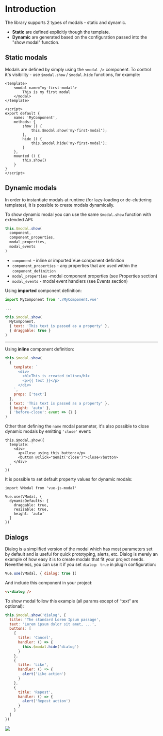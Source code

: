# Introduction

The library supports 2 types of modals - static and dynamic.

- **Static** are defined explicitly though the template.
- **Dynamic** are generated based on the configuration passed into the "show modal" function.

## Static modals

Modals are defined by simply using the `<modal />` component. To control it's visibility - use `$modal.show` / `$modal.hide` functions, for example:

```html{2,4,12,15}
<template>
    <modal name="my-first-modal">
        This is my first modal
    </modal>
</template>

<script>
export default {
    name: 'MyComponent',
    methods: {
        show () {
            this.$modal.show('my-first-modal');
        },
        hide () {
            this.$modal.hide('my-first-modal');
        }
    },
    mounted () {
        this.show()
    }
}
</script>
```

## Dynamic modals

In order to instantiate modals at runtime (for lazy-loading or de-cluttering templates), it is possible to create modals dynamically.

To show dynamic modal you can use the same `$modal.show` function with extended API:

```js
this.$modal.show(
  component,
  component_properties,
  modal_properties,
  modal_events
)
```

- `component` - inline or imported Vue component definition
- `component_properties` - any properties that are used within the `component_definition`
- `modal_properties` -modal component properties (see Properties section)
- `modal_events` - modal event handlers (see Events section)

Using **imported** component definition:

```js
import MyComponent from './MyComponent.vue'

...

this.$modal.show(
  MyComponent,
  { text: 'This text is passed as a property' },
  { draggable: true }
)
```

---

Using **inline** component definition:

```js
this.$modal.show(
  {
    template: `
      <div>
        <h1>This is created inline</h1>
        <p>{{ text }}</p>
      </div>
    `,
    props: ['text']
  },
  { text: 'This text is passed as a property' },
  { height: 'auto' },
  { 'before-close': event => {} }
)
```

Other than defining the `name` modal parameter, it's also possible to close dynamic modals by emitting `'close'` event:

```js{5}
this.$modal.show({
  template: `
    <div>
      <p>Close using this button:</p>
      <button @click="$emit('close')">Close</button>
    </div>
  `
})
```

It is possible to set default property values for dynamic modals:

```js{4-8}
import VModal from 'vue-js-modal'

Vue.use(VModal, {
  dynamicDefaults: {
    draggable: true,
    resizable: true,
    height: 'auto'
  }
})
```

## Dialogs

Dialog is a simplified version of the modal which has most parameters set by default and is useful for quick prototyping, alerts, etc. Dialog is merely an example of how easy it is to create modals that fit your project needs. Nevertheless, you can use it if you set `dialog: true` in plugin configuration:

```js
Vue.use(VModal, { dialog: true })
```

And include this component in your project:

```html
<v-dialog />
```

To show modal follow this example (all params except of “text” are optional):

```js
this.$modal.show('dialog', {
  title: 'The standard Lorem Ipsum passage',
  text: 'Lorem ipsum dolor sit amet, ...',
  buttons: [
    {
      title: 'Cancel',
      handler: () => {
        this.$modal.hide('dialog')
      }
    },
    {
      title: 'Like',
      handler: () => {
        alert('Like action')
      }
    },
    {
      title: 'Repost',
      handler: () => {
        alert('Repost action')
      }
    }
  ]
})
```

![](https://user-images.githubusercontent.com/1577802/85934434-0dac5300-b8da-11ea-9db5-34fa5a0b7fe0.png)
